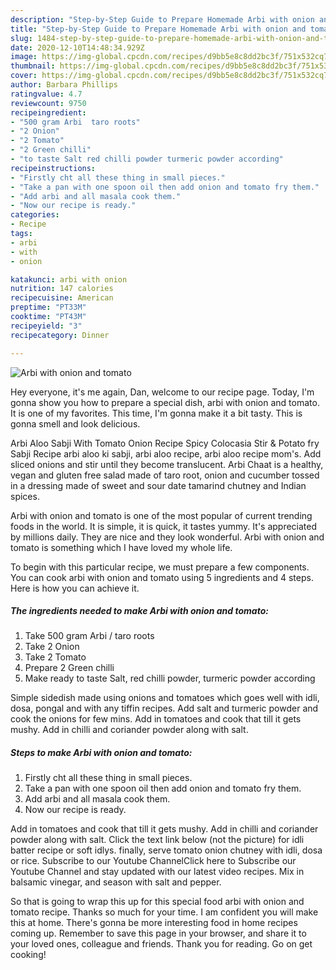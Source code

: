 ```yaml
---
description: "Step-by-Step Guide to Prepare Homemade Arbi with onion and tomato"
title: "Step-by-Step Guide to Prepare Homemade Arbi with onion and tomato"
slug: 1484-step-by-step-guide-to-prepare-homemade-arbi-with-onion-and-tomato
date: 2020-12-10T14:48:34.929Z
image: https://img-global.cpcdn.com/recipes/d9bb5e8c8dd2bc3f/751x532cq70/arbi-with-onion-and-tomato-recipe-main-photo.jpg
thumbnail: https://img-global.cpcdn.com/recipes/d9bb5e8c8dd2bc3f/751x532cq70/arbi-with-onion-and-tomato-recipe-main-photo.jpg
cover: https://img-global.cpcdn.com/recipes/d9bb5e8c8dd2bc3f/751x532cq70/arbi-with-onion-and-tomato-recipe-main-photo.jpg
author: Barbara Phillips
ratingvalue: 4.7
reviewcount: 9750
recipeingredient:
- "500 gram Arbi  taro roots"
- "2 Onion"
- "2 Tomato"
- "2 Green chilli"
- "to taste Salt red chilli powder turmeric powder according"
recipeinstructions:
- "Firstly cht all these thing in small pieces."
- "Take a pan with one spoon oil then add onion and tomato fry them."
- "Add arbi and all masala cook them."
- "Now our recipe is ready."
categories:
- Recipe
tags:
- arbi
- with
- onion

katakunci: arbi with onion 
nutrition: 147 calories
recipecuisine: American
preptime: "PT33M"
cooktime: "PT43M"
recipeyield: "3"
recipecategory: Dinner

---
```



![Arbi with onion and tomato](https://img-global.cpcdn.com/recipes/d9bb5e8c8dd2bc3f/751x532cq70/arbi-with-onion-and-tomato-recipe-main-photo.jpg)

Hey everyone, it's me again, Dan, welcome to our recipe page. Today, I'm gonna show you how to prepare a special dish, arbi with onion and tomato. It is one of my favorites. This time, I'm gonna make it a bit tasty. This is gonna smell and look delicious.

Arbi Aloo Sabji With Tomato Onion Recipe Spicy Colocasia Stir &amp; Potato fry Sabji Recipe arbi aloo ki sabji, arbi aloo recipe, arbi aloo recipe mom&#39;s. Add sliced onions and stir until they become translucent. Arbi Chaat is a healthy, vegan and gluten free salad made of taro root, onion and cucumber tossed in a dressing made of sweet and sour date tamarind chutney and Indian spices.

Arbi with onion and tomato is one of the most popular of current trending foods in the world. It is simple, it is quick, it tastes yummy. It's appreciated by millions daily. They are nice and they look wonderful. Arbi with onion and tomato is something which I have loved my whole life.


To begin with this particular recipe, we must prepare a few components. You can cook arbi with onion and tomato using 5 ingredients and 4 steps. Here is how you can achieve it.

<!--inarticleads1-->

##### The ingredients needed to make Arbi with onion and tomato:

1. Take 500 gram Arbi / taro roots
1. Take 2 Onion
1. Take 2 Tomato
1. Prepare 2 Green chilli
1. Make ready to taste Salt, red chilli powder, turmeric powder according


Simple sidedish made using onions and tomatoes which goes well with idli, dosa, pongal and with any tiffin recipes. Add salt and turmeric powder and cook the onions for few mins. Add in tomatoes and cook that till it gets mushy. Add in chilli and coriander powder along with salt. 

<!--inarticleads2-->

##### Steps to make Arbi with onion and tomato:

1. Firstly cht all these thing in small pieces.
1. Take a pan with one spoon oil then add onion and tomato fry them.
1. Add arbi and all masala cook them.
1. Now our recipe is ready.


Add in tomatoes and cook that till it gets mushy. Add in chilli and coriander powder along with salt. Click the text link below (not the picture) for idli batter recipe or soft idlys. finally, serve tomato onion chutney with idli, dosa or rice. Subscribe to our Youtube ChannelClick here to Subscribe our Youtube Channel and stay updated with our latest video recipes. Mix in balsamic vinegar, and season with salt and pepper. 

So that is going to wrap this up for this special food arbi with onion and tomato recipe. Thanks so much for your time. I am confident you will make this at home. There's gonna be more interesting food in home recipes coming up. Remember to save this page in your browser, and share it to your loved ones, colleague and friends. Thank you for reading. Go on get cooking!
